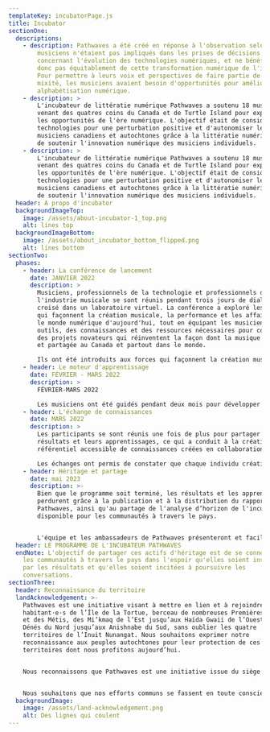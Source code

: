 ```yaml
---
templateKey: incubatorPage.js
title: Incubator
sectionOne:
  descriptions:
    - description: Pathwaves a été créé en réponse à l'observation selon laquelle les
        musiciens n'étaient pas impliqués dans les prises de décisions
        concernant l'évolution des technologies numériques, et ne bénéficiaient
        donc pas équitablement de cette transformation numérique de l'industrie.
        Pour permettre à leurs voix et perspectives de faire partie de la
        mixité, les musiciens avaient besoin d'opportunités pour améliorer leur
        alphabétisation numérique.
    - description: >
        L'incubateur de littératie numérique Pathwaves a soutenu 18 musiciens
        venant des quatres coins du Canada et de Turtle Island pour exploiter
        les opportunités de l'ère numérique. L'objectif était de considérer les
        technologies pour une perturbation positive et d'autonomiser les
        musiciens canadiens et autochtones grâce à la littératie numérique, et
        de soutenir l'innovation numérique des musiciens individuels.
    - description: >
        L'incubateur de littératie numérique Pathwaves a soutenu 18 musiciens
        venant des quatres coins du Canada et de Turtle Island pour exploiter
        les opportunités de l'ère numérique. L'objectif était de considérer les
        technologies pour une perturbation positive et d'autonomiser les
        musiciens canadiens et autochtones grâce à la littératie numérique, et
        de soutenir l'innovation numérique des musiciens individuels.
  header: A propo d'incubator
  backgroundImageTop:
    image: /assets/about-incubator-1_top.png
    alt: lines top
  backgroundImageBottom:
    image: /assets/about_incubator_bottom_flipped.png
    alt: lines bottom
sectionTwo:
  phases:
    - header: La conférence de lancement
      date: JANVIER 2022
      description: >
        Musiciens, professionnels de la technologie et professionnels de
        l'industrie musicale se sont réunis pendant trois jours de dialogue
        croisé dans un laboratoire virtuel. La conférence a exploré les forces
        qui façonnent la création musicale, la performance et les affaires dans
        le monde numérique d'aujourd'hui, tout en équipant les musiciens des
        outils, des connaissances et des ressources nécessaires pour concevoir
        des projets novateurs qui réinventent la façon dont la musique est créée
        et partagée au Canada et partout dans le monde.

        Ils ont été introduits aux forces qui façonnent la création musicale et les affaires dans le monde numérique d'aujourd'hui. Ils ont également été poussés à concevoir et à envisager de nouvelles façons d'explorer et de partager leur art grâce aux outils numériques. La conférence a été conçue comme un environnement d'apprentissage mutuel animé par des guides et des mentors, facilité par des exercices interactifs.
    - header: Le moteur d'apprentissage
      date: FÉVRIER - MARS 2022
      description: >
        FÉVRIER-MARS 2022 

        Les musiciens ont été guidés pendant deux mois pour développer leurs projets. Ils ont travaillé en petites équipes avec l'aide de mentors, et ont reçu des classes de maître et des ateliers pour susciter des avancées innovantes dans leur littératie numérique.
    - header: L'échange de connaissances
      date: MARS 2022
      description: >
        Les participants se sont réunis une fois de plus pour partager leurs
        résultats et leurs apprentissages, ce qui a conduit à la création d'un
        référentiel accessible de connaissances créées en collaboration.

        Les échanges ont permis de constater que chaque individu créatif a exploré une vaste gamme d'outils numériques et d'approches diverses tout au long de l'apprentissage. Ces outils et approches incluent l'audio spatial, les plugins Ableton, les pédales d'effet, les expériences immersives, le processus de création musicale, l'enregistrement de musique, l'activation des médias sociaux, l'intégration et la planification commerciale, ainsi qu'une multitude d'autres investigations. La présence de ces technologies et méthodes innovantes ont permis aux artistes d'avoir accès à un large éventail de possibilités pour la création musicale et la production audio.
    - header: Héritage et partage
      date: mai 2023
      description: >-
        Bien que le programme soit terminé, les résultats et les apprentissages
        perdurent grâce à la publication et à la distribution du rapport
        Pathwaves, ainsi qu'au partage de l'analyse d’horizon de l'incubateur -
        disponible pour les communautés à travers le pays.


        L'équipe et les ambassadeurs de Pathwaves présenteront et faciliteront désormais des ateliers lors de conférences et d'événements à travers le pays. Si vous êtes intéressé par un partenariat avec nous, veuillez nous contacter !
  header: LE PROGRAMME DE L'INCUBATEUR PATHWAVES
  endNote: L'objectif de partager ces actifs d'héritage est de se connecter avec
    les communautés à travers le pays dans l'espoir qu'elles soient inspirées
    par les résultats et qu'elles soient incitées à poursuivre les
    conversations.
sectionThree:
  header: Reconnaissance du territoire
  landAcknowledgement: >-
    Pathwaves est une initiative visant à mettre en lien et à rejoindre les
    habitant·e·s de l’Île de la Tortue, berceau de nombreuses Premières Nations
    et des Métis, des Mi’kmaq de l’Est jusqu’aux Haïda Gwaii de l’Ouest, des
    Dénés du Nord jusqu’aux Anishnabe du Sud, sans oublier les quatre
    territoires de l’Inuit Nunangat. Nous souhaitons exprimer notre
    reconnaissance aux peuples autochtones pour leur protection de ces
    territoires dont nous profitons aujourd’hui.


    Nous reconnaissons que Pathwaves est une initiative issue du siège social d’Envision à Tiohtià:ke, situé sur le territoire ancestral de la Nation Kanien’kehá:ka. La région est historiquement connue comme lieu de rencontre et de diplomatie, d’échange culturel, linguistique et technologique, de biens et de savoir. C’est dans cet esprit que Pathwaves nous rassemble dans un lieu de partage et d’échange.


    Nous souhaitons que nos efforts communs se fassent en toute conscience des répercussions continues du colonialisme. Il nous revient donc d’œuvrer activement à opérer un changement en reconnaissant, en honorant, en nous réconciliant et en travaillant en partenariat avec les Peuples autochtones. Nous nous engageons à ce qu’il y ait de la place dans ce programme pour les participant·e·s et les connaissances autochtones ainsi qu’à faciliter son partage avec les communautés autochtones et coloniales.
  backgroundImage:
    image: /assets/land-acknowledgement.png
    alt: Des lignes qui coulent
---
```

